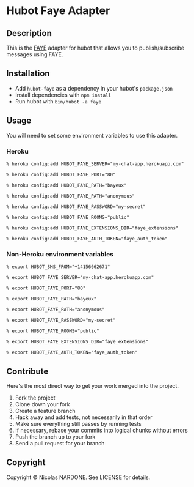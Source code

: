 # Hubot Faye Adapter

## Description

This is the [FAYE](https://github.com/jcoglan/faye) adapter for hubot that allows you to
publish/subscribe messages using FAYE.

## Installation

* Add `hubot-faye` as a dependency in your hubot's `package.json`
* Install dependencies with `npm install`
* Run hubot with `bin/hubot -a faye`

## Usage

You will need to set some environment variables to use this adapter.

### Heroku
    % heroku config:add HUBOT_FAYE_SERVER="my-chat-app.herokuapp.com"

    % heroku config:add HUBOT_FAYE_PORT="80"

    % heroku config:add HUBOT_FAYE_PATH="bayeux"

    % heroku config:add HUBOT_FAYE_PATH="anonymous"

    % heroku config:add HUBOT_FAYE_PASSWORD="my-secret"

    % heroku config:add HUBOT_FAYE_ROOMS="public"

    % heroku config:add HUBOT_FAYE_EXTENSIONS_DIR="faye_extensions"
    
    % heroku config:add HUBOT_FAYE_AUTH_TOKEN="faye_auth_token"

### Non-Heroku environment variables

    % export HUBOT_SMS_FROM="+14156662671"

	% export HUBOT_FAYE_SERVER="my-chat-app.herokuapp.com"

    % export HUBOT_FAYE_PORT="80"

    % export HUBOT_FAYE_PATH="bayeux"

    % export HUBOT_FAYE_PATH="anonymous"

    % export HUBOT_FAYE_PASSWORD="my-secret"

    % export HUBOT_FAYE_ROOMS="public"

    % export HUBOT_FAYE_EXTENSIONS_DIR="faye_extensions"
    
    % export HUBOT_FAYE_AUTH_TOKEN="faye_auth_token"

## Contribute

Here's the most direct way to get your work merged into the project.

1. Fork the project
2. Clone down your fork
3. Create a feature branch
4. Hack away and add tests, not necessarily in that order
5. Make sure everything still passes by running tests
6. If necessary, rebase your commits into logical chunks without errors
7. Push the branch up to your fork
8. Send a pull request for your branch

## Copyright
Copyright &copy; Nicolas NARDONE. See LICENSE for details.
